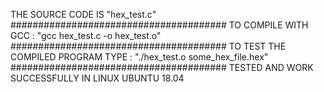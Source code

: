 THE SOURCE CODE IS "hex_test.c" 
#######################################
TO COMPILE WITH GCC :
"gcc hex_test.c -o hex_test.o"
#######################################
TO TEST THE COMPILED PROGRAM TYPE :
"./hex_test.o some_hex_file.hex"
#######################################
TESTED AND WORK SUCCESSFULLY IN LINUX UBUNTU 18.04
